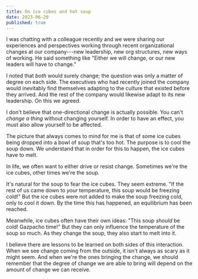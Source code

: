 ```yaml
---
title: On ice cubes and hot soup
date: 2023-06-20
published: true
---
```


I was chatting with a colleague recently and we were sharing our experiences and
perspectives working through recent organizational changes at our company---new
leadership, new org structures, new ways of working. He said something
like "Either we will change, or our new leaders will have to change."

I noted that _both_ would surely change; the question was only a matter of
degree on each side. The executives who had recently joined the company would
inevitably find themselves adapting to the culture that existed before they
arrived. And the rest of the company would likewise adapt to its new
leadership. On this we agreed.

I don't believe that one-directional change is actually possible. You
can't _change a thing_ without changing yourself. In order to have an effect,
you must also allow yourself to be affected.

The picture that always comes to mind for me is that of some ice cubes being
dropped into a bowl of soup that's too hot. The purpose is to cool the soup
down. We understand that in order for this to happen, the ice cubes have to
melt.

In life, we often want to either drive or resist change. Sometimes we're the
ice cubes, other times we're the soup.

It's natural for the soup to fear the ice cubes. They seem extreme. "If the rest
of us came down to _your_ temperature, this soup would be freezing cold!" But
the ice cubes were not added to make the soup freezing cold, only to cool it
down. By the time this has happened, an equilibrium has been reached.

Meanwhile, ice cubes often have their own ideas: "This soup _should_ be cold!
Gazpacho time!" But they can only influence the temperature of the soup so much.
As they change the soup, they also start to melt into it.

I believe there are lessons to be learned on both sides of this interaction.
When we see change coming from the outside, it isn't always as scary as it
might seem. And when we're the ones bringing the change, we should remember
that the degree of change we are able to bring will depend on the amount of
change we can receive.
